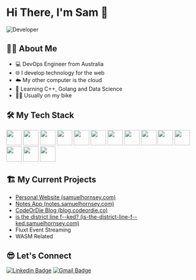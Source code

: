 # Hi There, I'm Sam 👋

<div>
    <img src="https://media1.giphy.com/media/v1.Y2lkPTc5MGI3NjExaTdraWZmdjczd3QwZzA3bTR6cng3aWg0bWYwbnNrNHJlbnF3bzZpdSZlcD12MV9pbnRlcm5hbF9naWZfYnlfaWQmY3Q9Zw/qgQUggAC3Pfv687qPC/giphy.gif" alt="Developer">
</div>

## 🧑‍💻 About Me
- 💻 DevOps Engineer from Australia
- 🌐 I develop technology for the web
- ☁️ My other computer is the cloud
- 🏫 Learning C++, Golang and Data Science
- 🚴‍♂️ Usually on my bike

## 🛠️ My Tech Stack
<div>
    <img src="https://cdn.jsdelivr.net/gh/devicons/devicon@latest/icons/python/python-original.svg" width="40" height="40" />
    <img src="https://cdn.jsdelivr.net/gh/devicons/devicon@latest/icons/javascript/javascript-original.svg" width="40" height="40" />
    <img src="https://cdn.jsdelivr.net/gh/devicons/devicon@latest/icons/typescript/typescript-original.svg" width="40" height="40" />
    <img src="https://cdn.jsdelivr.net/gh/devicons/devicon@latest/icons/nodejs/nodejs-original.svg" width="40" height="40" />
    <img src="https://cdn.jsdelivr.net/gh/devicons/devicon@latest/icons/react/react-original.svg" width="40" height="40" />
    <img src="https://cdn.jsdelivr.net/gh/devicons/devicon@latest/icons/nextjs/nextjs-original.svg" width="40" height="40" />
    <img src="https://cdn.jsdelivr.net/gh/devicons/devicon@latest/icons/java/java-original.svg" width="40" height="40" />
    <img src="https://cdn.jsdelivr.net/gh/devicons/devicon@latest/icons/amazonwebservices/amazonwebservices-plain-wordmark.svg" width="40" height="40" />
    <img src="https://cdn.jsdelivr.net/gh/devicons/devicon@latest/icons/azure/azure-original.svg" width="40" height="40" />
    <img src="https://cdn.jsdelivr.net/gh/devicons/devicon@latest/icons/ansible/ansible-original.svg" width="40" height="40" />
    <img src="https://cdn.jsdelivr.net/gh/devicons/devicon@latest/icons/kubernetes/kubernetes-original.svg" width="40" height="40" />
    <img src="https://cdn.jsdelivr.net/gh/devicons/devicon@latest/icons/apachespark/apachespark-original.svg" width="40" height="40" />
    <img src="https://cdn.jsdelivr.net/gh/devicons/devicon@latest/icons/hadoop/hadoop-original.svg" width="40" height="40" />
    <img src="https://cdn.jsdelivr.net/gh/devicons/devicon@latest/icons/terraform/terraform-original.svg" width="40" height="40" />
</div>

## 🏗️ My Current Projects

- [Personal Website (samuelhornsey.com)](https://samuelhornsey.com)
- [Notes App (notes.samuelhornsey.com)](https://notes.samuelhornsey.com)
- [CodeOrDie Blog (blog.codeordie.co)](https://blog.codeordie.co)
- [is the district line f--ked? (is-the-district-line-f--ked.samuelhornsey.com)](https://is-the-district-line-f--ked.samuelhornsey.com)
- Fluxt Event Streaming
- WASM Related

## 😎 Let's Connect
[![Linkedin Badge](https://img.shields.io/badge/Samuel%20Hornsey-blue?style=flat-square&logo=Linkedin&logoColor=white&link=https://www.linkedin.com/in/samuel-hornsey)](https://www.linkedin.com/in/samuel-hornsey) [![Gmail Badge](https://img.shields.io/badge/me@samuelhornsey.com-c14438?style=flat-square&logo=Gmail&logoColor=white&link=mailto:me@samuelhornsey.com)](mailto:me@samuelhornsey.com)
